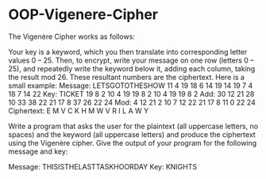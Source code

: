 # OOP-Vigenere-Cipher
The Vigenère Cipher works as follows:

Your key is a keyword, which you then translate into corresponding letter values 0 – 25. Then, to encrypt, write your message on one row (letters 0 – 25), and repeatedly write the keyword below it, adding each column, taking the result mod 26. These resultant numbers are the ciphertext. Here is a small example:
Message: LETSGOTOTHESHOW 11  4 19 18  6 14 19 14   19    7   4    18    7   14     22
Key: TICKET                                    19 8   2 10 4  19 19   8    2   10   4   19   19    8       2
Add: 30 12 21 28 10 33 38 22 21 17 8 37 26 22 24
Mod: 4 12 21 2 10 7 12 22 21 17 8 11 0 22 24
Ciphertext: E M V C K H M W V R I L A W Y

Write a program that asks the user for the plaintext (all uppercase letters, no spaces) and the keyword (all uppercase letters) and produce the ciphertext using the Vigenère cipher. Give the output of your program for the following message and key:

Message: THISISTHELASTTASKHOORDAY
Key: KNIGHTS
